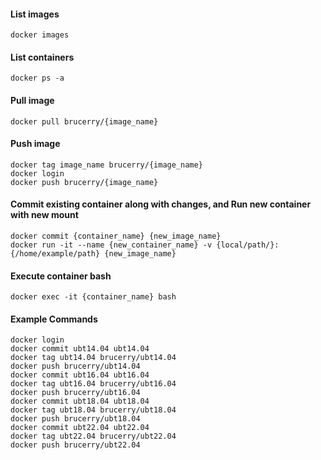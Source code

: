 #### List images
```
docker images
```

#### List containers
```
docker ps -a
```

#### Pull image
```
docker pull brucerry/{image_name}
```

#### Push image
```
docker tag image_name brucerry/{image_name}
docker login
docker push brucerry/{image_name}
```

#### Commit existing container along with changes, and Run new container with new mount
```
docker commit {container_name} {new_image_name}
docker run -it --name {new_container_name} -v {local/path/}:{/home/example/path} {new_image_name}
```

#### Execute container bash
```
docker exec -it {container_name} bash
```

#### Example Commands
```
docker login
docker commit ubt14.04 ubt14.04
docker tag ubt14.04 brucerry/ubt14.04
docker push brucerry/ubt14.04
docker commit ubt16.04 ubt16.04
docker tag ubt16.04 brucerry/ubt16.04
docker push brucerry/ubt16.04
docker commit ubt18.04 ubt18.04
docker tag ubt18.04 brucerry/ubt18.04
docker push brucerry/ubt18.04
docker commit ubt22.04 ubt22.04
docker tag ubt22.04 brucerry/ubt22.04
docker push brucerry/ubt22.04
```
